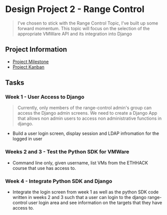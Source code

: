 # Design Project 2 - Range Control

> I've chosen to stick with the Range Control Topic, I've built up some forward momentum.  This topic will focus on the selection of the appropriate VMWare API and its integration into Django

## Project Information

* [Project Milestone](https://github.com/gmcyber/CCC410F22-Example/milestone/2)
* [Project Kanban](https://github.com/users/gmcyber/projects/2)

## Tasks

### Week 1 - User Access to Django

> Currently, only members of the range-control admin's group can access the Django admin screens.  We need to create a Django App that allows non admin users to access non administrative functions in django. 

* Build a user login screen, display session and LDAP infromation for the logged in user

### Weeks 2 and  3 - Test the Python SDK for VMWare

* Command line only, given username, list VMs from the ETHHACK course that use has access to.

### Week 4 - Integrate Python SDK and Django 

* Integrate the login screen from week 1 as well as the python SDK code written in weeks 2 and 3 such that a user can login to the django range-control user login area and see information on the targets that they have access to.

